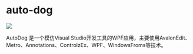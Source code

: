 # auto-dog

![](https://github.com/devdiv/AutoDog/blob/master/AutoDog/Images/AutoDog.png)

AutoDog 是一个模仿Visual Studio开发工具的WPF应用，主要使用AvalonEdit、Metro、Annotations、ControlzEx、WPF、WindowsFroms等技术。
